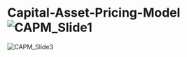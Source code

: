 # Capital-Asset-Pricing-Model![CAPM_Slide1](https://user-images.githubusercontent.com/98972323/201004500-338edd06-ca36-4385-9e56-f998aa15abe6.PNG)
![CAPM_Slide3](https://user-images.githubusercontent.com/98972323/201004558-b0db3c1e-3c61-4c48-81f3-81bf266ca90d.PNG)
